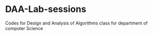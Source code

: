 # DAA-Lab-sessions
Codes for Design and Analysis of Algorithms class for department of computer Science
